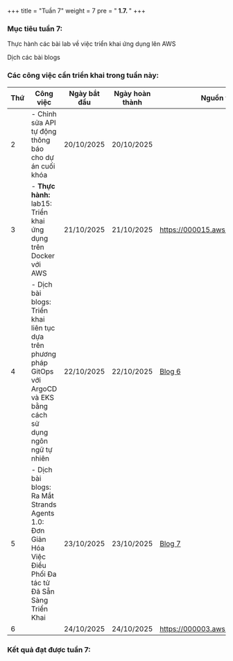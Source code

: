 +++
title = "Tuần 7"
weight = 7
pre = "<b> 1.7. </b>"
+++

### Mục tiêu tuần 7:

Thực hành các bài lab về việc triển khai ứng dụng lên AWS

Dịch các bài blogs

### Các công việc cần triển khai trong tuần này:

| Thứ | Công việc                                                                                                               | Ngày bắt đầu | Ngày hoàn thành | Nguồn tài liệu                                                                                                                   |
| --- | ----------------------------------------------------------------------------------------------------------------------- | ------------ | --------------- | -------------------------------------------------------------------------------------------------------------------------------- |
| 2   | - Chỉnh sửa API tự động thông báo cho dự án cuối khóa                                                                   | 20/10/2025   | 20/10/2025      |
| 3   | - **Thực hành:** lab15: Triển khai ứng dụng trên Docker với AWS                                                         | 21/10/2025   | 21/10/2025      | <https://000015.awsstudygroup.com/vi/>                                                                                           |
| 4   | - Dịch bài blogs: Triển khai liên tục dựa trên phương pháp GitOps với ArgoCD và EKS bằng cách sử dụng ngôn ngữ tự nhiên | 22/10/2025   | 22/10/2025      | [Blog 6](../../3-BlogsTranslated/3.6-Blog6/_index.vi.md)                     |
| 5   | - Dịch bài blogs: Ra Mắt Strands Agents 1.0: Đơn Giản Hóa Việc Điều Phối Đa tác tử Đã Sẵn Sàng Triển Khai               | 23/10/2025   | 23/10/2025      | [Blog 7](../../3-BlogsTranslated/3.7-Blog7/_index.vi.md) |
| 6   |                                                                                                                         | 24/10/2025   | 24/10/2025      | <https://000003.awsstudygroup.com/vi/>                                                                                           |

### Kết quả đạt được tuần 7:
